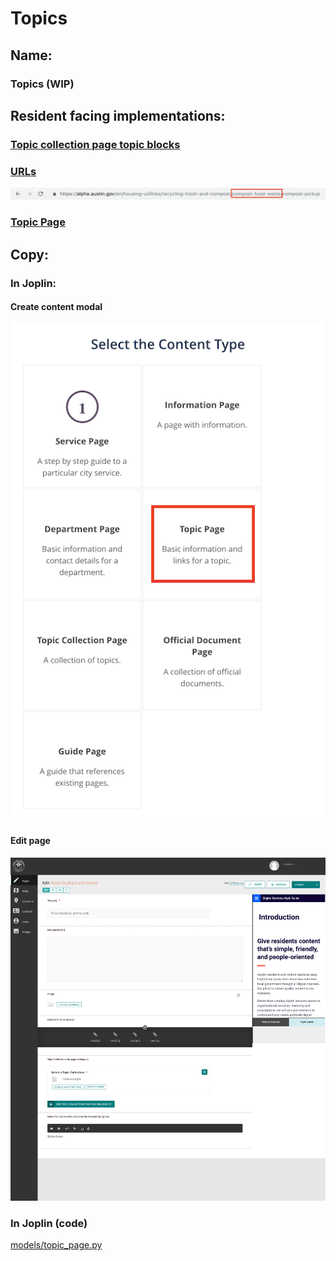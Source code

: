 # Topics

## Name:

### Topics (WIP)

## Resident facing implementations:

### [Topic collection page topic blocks](topic_collection_page_topic_blocks.md)

### [URLs](urls.md)

![url](topics/url.png)

### [Topic Page](topic_page.md)

## Copy:

### In Joplin:

#### Create content modal

![create content modal](topics/create-content-modal.png)

#### Edit page

![edit page](topics/edit-page.png)

### In Joplin (code)

[models/topic_page.py](https://github.com/cityofaustin/joplin/blob/master/joplin/base/models/topic_page.py)
